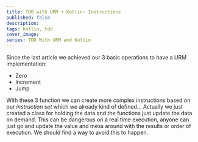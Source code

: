```yaml
---
title: TDD with URM + Kotlin: Instructions
published: false
description: 
tags: kotlin, tdd
cover_image:
series: TDD With URM and Kotlin
---
```


Since the last article we achieved our 3 basic operations to have a URM implementation:

- Zero
- Increment
- Jump

With these 3 function we can create more complex instructions based on our _instruction set_ which we already kind of defined… Actually we just created a class for holding the data and the functions just update the data on demand. This can be dangerous on a real time execution, anyone can just go and update the value and mess around with the results or order of execution. We should find a way to avoid this to happen.

